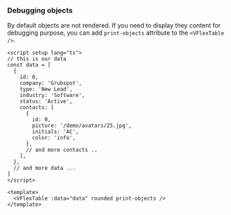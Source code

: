 ### Debugging objects

By default objects are not rendered. If you need to display they content for
debugging purpose, you can add `print-objects` attribute to the `<VFlexTable />`.

<!--code-->

```vue
<script setup lang="ts">
// this is our data
const data = [
  {
    id: 0,
    company: 'Grubspot',
    type: 'New Lead',
    industry: 'Software',
    status: 'Active',
    contacts: [
      {
        id: 0,
        picture: '/demo/avatars/25.jpg',
        initials: 'AC',
        color: 'info',
      },
      // and more contacts ..
    ],
  },
  // and more data ...
]
</script>

<template>
  <VFlexTable :data="data" rounded print-objects />
</template>
```

<!--/code-->
